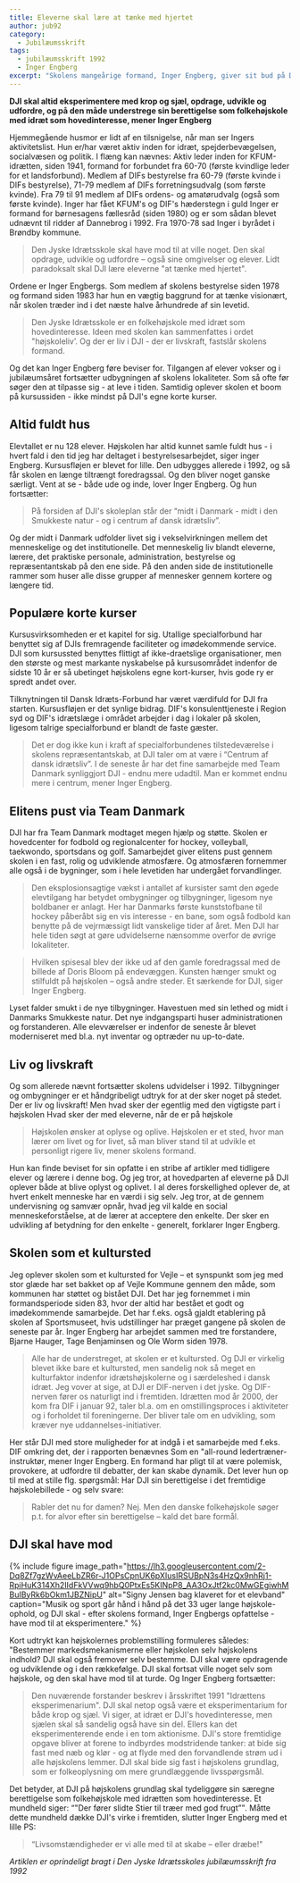 ```yaml
---
title: Eleverne skal lære at tænke med hjertet
author: jub92
category:
  - Jubilæumsskrift
tags:
  - jubilæumsskrift 1992
  - Inger Engberg
excerpt: "Skolens mangeårige formand, Inger Engberg, giver sit bud på Den Jyske Idrætsskoles virke."
---
```


**DJI skal altid eksperimentere med krop og sjæl, opdrage, udvikle og udfordre, og på den måde understrege sin berettigelse som folkehøjskole med idræt som hovedinteresse, mener Inger Engberg**

Hjemmegående husmor er lidt af en tilsnigelse, når man ser Ingers aktivitetslist. Hun er/har været aktiv inden for idræt, spejderbevægelsen, socialvæsen og politik. I flæng kan nævnes: Aktiv leder inden for KFUM-idrætten, siden 1941, formand for forbundet fra 60-70 (første kvindlige leder for et landsforbund). Medlem af DIFs bestyrelse fra 60-79 (første kvinde i DIFs bestyrelse), 71-79 medlem af DIFs forretningsudvalg (som første kvinde). Fra 79 til 91 medlem af DIFs ordens- og amatørudvalg (også som første kvinde). Inger har fået KFUM's og DIF's hæderstegn i guld Inger er formand for børnesagens fællesråd (siden 1980) og er som sådan blevet udnævnt til ridder af Dannebrog i 1992. Fra 1970-78 sad Inger i byrådet i Brøndby kommune.

> Den Jyske Idrætsskole skal have mod til at ville noget. Den skal opdrage, udvikle og udfordre – også sine omgivelser og elever. Lidt paradoksalt skal DJI lære eleverne "at tænke med hjertet". 

Ordene er Inger Engbergs. Som medlem af skolens bestyrelse siden 1978 og formand siden 1983 har hun en vægtig baggrund for at tænke visionært, når skolen træder ind i det næste halve århundrede af sin levetid. 

> Den Jyske Idrætsskole er en folkehøjskole med idræt som hovedinteresse. Ideen med skolen kan sammenfattes i ordet "højskoleliv’. Og der er liv i DJI - der er livskraft, fastslår skolens formand.

Og det kan Inger Engberg føre beviser for. Tilgangen af elever vokser og i jubilæumsåret fortsætter udbygningen af skolens lokaliteter. Som så ofte før søger den at tilpasse sig - at leve i tiden. Samtidig oplever skolen et boom på kursussiden - ikke mindst på DJI's egne korte kurser.

## Altid fuldt hus

Elevtallet er nu 128 elever. Højskolen har altid kunnet samle fuldt hus - i hvert fald i den tid jeg har deltaget i bestyrelsesarbejdet, siger inger Engberg. Kursusfløjen er blevet for lille. Den udbygges allerede i 1992, og så får skolen en længe tiltrængt foredragssal. Og den bliver noget ganske særligt. Vent at se - både ude og inde, lover Inger Engberg. Og hun fortsætter:

> På forsiden af DJI's skoleplan står der “midt i Danmark - midt i den Smukkeste natur - og i centrum af dansk idrætsliv”.

Og der midt i Danmark udfolder livet sig i vekselvirkningen mellem det menneskelige og det institutionelle. Det menneskelig liv blandt eleverne, lærere, det praktiske personale, administration, bestyrelse og repræsentantskab på den ene side. På den anden side de institutionelle rammer som huser alle disse grupper af mennesker gennem kortere og længere tid.

## Populære korte kurser

Kursusvirksomheden er et kapitel for sig. Utallige specialforbund har benyttet sig af DJIs fremragende faciliteter og imødekommende service. DJI som kursussted benyttes flittigt af ikke-draetslige organisationer, men den største og mest markante nyskabelse på kursusområdet indenfor de sidste 10 år er så ubetinget højskolens egne kort-kurser, hvis gode ry er spredt andet over.

Tilknytningen til Dansk Idræts-Forbund har været værdifuld for DJI fra starten. Kursusfløjen er det synlige bidrag. DIF's konsulenttjeneste i Region syd og DIF's idrætslæge i området arbejder i dag i lokaler på skolen, ligesom talrige specialforbund er blandt de faste gæster.

> Det er dog ikke kun i kraft af specialforbundenes tilstedeværelse i skolens repræsentantskab, at DJI taler om at være i “Centrum af dansk idrætsliv”. I de seneste år har det fine samarbejde med Team Danmark synliggjort DJI - endnu mere udadtil. Man er kommet endnu mere i centrum, mener Inger Engberg.

## Elitens pust via Team Danmark

DJI har fra Team Danmark modtaget megen hjælp og støtte. Skolen er hovedcenter for fodbold og regionalcenter for hockey, volleyball, taekwondo, sportsdans og golf. Samarbejdet giver elitens pust gennem skolen i en fast, rolig og udviklende atmosfære. Og atmosfæren fornemmer alle også i de bygninger, som i hele levetiden har undergået forvandlinger. 

> Den eksplosionsagtige vækst i antallet af kursister samt den øgede elevtilgang har betydet ombygninger og tilbygninger, ligesom nye boldbaner er anlagt. Her har Danmarks første kunststofbane til hockey påberåbt sig en vis interesse - en bane, som også fodbold kan benytte på de vejrmæssigt lidt vanskelige tider af året. Men DJI har hele tiden søgt at gøre udvidelserne nænsomme overfor de øvrige lokaliteter. 

> Hvilken spisesal blev der ikke ud af den gamle foredragssal med de billede af Doris Bloom på endevæggen. Kunsten hænger smukt og stilfuldt på højskolen – også andre steder. Et særkende for DJI, siger Inger Engberg.

Lyset falder smukt i de nye tilbygninger. Havestuen med sin lethed og midt i Danmarks Smukkeste natur. Det nye indgangsparti huser administrationen og forstanderen. Alle elevværelser er indenfor de seneste år blevet moderniseret med bl.a. nyt inventar og optræder nu up-to-date.

## Liv og livskraft

Og som allerede nævnt fortsætter skolens udvidelser i 1992. Tilbygninger og ombygninger er et håndgribeligt udtryk for at der sker noget på stedet. Der er liv og livskraft! Men hvad sker der egentlig med den vigtigste part i højskolen Hvad sker der med eleverne, når de er på højskole 

> Højskolen ønsker at oplyse og oplive. Højskolen er et sted, hvor man lærer om livet og for livet, så man bliver stand til at udvikle et personligt rigere liv, mener skolens formand. 

Hun kan finde beviset for sin opfatte i en stribe af artikler med tidligere elever og lærere i denne bog. Og jeg tror, at hovedparten af eleverne på DJI oplever både at blive oplyst og oplivet. I al deres forskellighed oplever de, at hvert enkelt menneske har en værdi i sig selv. Jeg tror, at de gennem undervisning og samvær opnår, hvad jeg vil kalde en social menneskeforståelse, at de lærer at acceptere den enkelte. Der sker en udvikling af betydning for den enkelte - generelt, forklarer Inger Engberg.

## Skolen som et kultursted

Jeg oplever skolen som et kultursted for Vejle – et synspunkt som jeg med stor glæde har set bakket op af Vejle Kommune gennem den måde, som kommunen har støttet og bistået DJI. Det har jeg fornemmet i min formandsperiode siden 83, hvor der altid har bestået et godt og imødekommende samarbejde. Det har f.eks. også gjaldt etablering på skolen af Sportsmuseet, hvis udstillinger har præget gangene på skolen de seneste par år. Inger Engberg har arbejdet sammen med tre forstandere, Bjarne Hauger, Tage Benjaminsen og Ole Worm siden 1978. 

> Alle har de understreget, at skolen er et kultursted. Og DJI er virkelig blevet ikke bare et kultursted, men sandelig nok så meget en kulturfaktor indenfor idrætshøjskolerne og i særdeleshed i dansk idræt. Jeg vover at sige, at DJI er DIF-nerven i det jyske. Og DIF-nerven fører os naturligt ind i fremtiden. Idrætten mod år 2000, der kom fra DIF i januar 92, taler bl.a. om en omstillingsproces i aktiviteter og i forholdet til foreningerne. Der bliver tale om en udvikling, som kræver nye uddannelses-initiativer. 

Her står DJI med store muligheder for at indgå i et samarbejde med f.eks. DIF omkring det, der i rapporten benævnes Som en "all-round ledertræner-instruktør, mener Inger Engberg. En formand har pligt til at være polemisk, provokere, at udfordre til debatter, der kan skabe dynamik. Det lever hun op til med at stille flg. spørgsmål: Har DJI sin berettigelse i det fremtidige højskolebillede - og selv svare: 

> Rabler det nu for damen? Nej. Men den danske folkehøjskole søger p.t. for alvor efter sin berettigelse – kald det bare formål.

## DJI skal have mod

{% include figure 
    image_path="https://lh3.googleusercontent.com/2-Dq8Zf7gzWvAeeLbZR6r-J1OPsCpnUK6pXIusIRSUBpN3s4HzQx9nhRj1-RpiHuK314Xh2IIdFkVVwq9hbQ0PtxEs5KINpP8_AA3OxJtf2kc0MwGEgiwhMBuIByRk6bOkm1JBZNipU"
    alt="Signy Jensen bag klaveret for et elevband"
    caption="Musik og sport går hånd i hånd på det 33 uger lange højskole-ophold, og DJI skal - efter skolens formand, Inger Engbergs opfattelse - have mod til at eksperimentere." %}

Kort udtrykt kan højskolernes problemstilling formuleres således: "Bestemmer markedsmekanismerne eller højskolen selv højskolens indhold? DJI skal også fremover selv bestemme. DJI skal være opdragende og udviklende og i den rækkefølge. DJI skal fortsat ville noget selv som højskole, og den skal have mod til at turde. Og Inger Engberg fortsætter: 

> Den nuværende forstander beskrev i årsskriftet 1991 "Idrættens eksperimenarium". DJI skal netop også være et eksperimentarium for både krop og sjæl. Vi siger, at idræt er DJI's hovedinteresse, men sjælen skal så sandelig også have sin del. Ellers kan det eksperimenterende ende i en tom aktionisme. DJI's store fremtidige opgave bliver at forene to indbyrdes modstridende tanker: at bide sig fast med næb og klør - og at flyde med den forvandlende strøm ud i alle højskolens lemmer. DJI skal bide sig fast i højskolens grundlag, som er folkeoplysning om mere grundlæggende livsspørgsmål.

Det betyder, at DJI på højskolens grundlag skal tydeliggøre sin særegne berettigelse som folkehøjskole med idrætten som hovedinteresse. Et mundheld siger: <q>"Der fører slidte Stier til træer med god frugt”</q>. Måtte dette mundheld dække DJI's virke i fremtiden, slutter Inger Engberg med et lille PS:

> “Livsomstændigheder er vi alle med til at skabe – eller dræbe!"

_Artiklen er oprindeligt bragt i Den Jyske Idrætsskoles jubilæumsskrift fra 1992_
